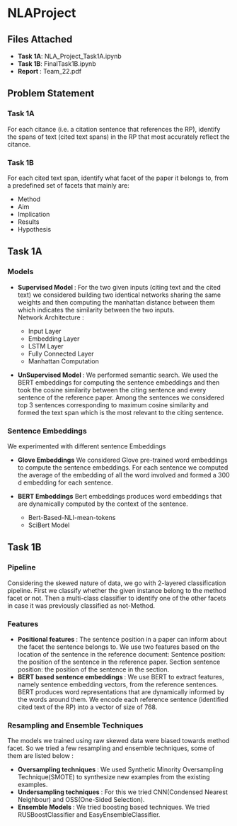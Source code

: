 # NLAProject

## Files Attached
* <b>Task 1A</b>: NLA_Project_Task1A.ipynb
* <b>Task 1B</b>: FinalTask1B.ipynb
* <b>Report </b>: Team_22.pdf

## Problem Statement

### Task 1A
For each citance (i.e. a citation sentence that references the RP), identify the
spans of text (cited text spans) in the RP that most accurately reflect the citance.

### Task 1B
For each cited text span, identify what facet of the paper it belongs to, from
a predefined set of facets that mainly are:
* Method
* Aim
* Implication
* Results
* Hypothesis

## Task 1A

### Models
* <b> Supervised Model </b> :  For the two given inputs (citing text and the cited text) we considered building two identical networks sharing the same weights and then computing the manhattan distance between them which indicates the similarity between the two inputs.  
Network Architecture :
  * Input Layer
  * Embedding Layer
  * LSTM Layer
  * Fully Connected Layer
  * Manhattan Computation

* <b> UnSupervised Model </b>  :  We performed  semantic search. We used the BERT embeddings for computing the sentence embeddings and then took the cosine similarity between the citing sentence and every sentence of the reference paper. Among the sentences we considered top 3 sentences corresponding to maximum cosine similarity and formed the text span which is the most relevant to the citing sentence.

### Sentence Embeddings
We experimented with different sentence Embeddings
* <b>Glove Embeddings</b> We considered Glove pre-trained word embeddings to compute the sentence embeddings.
For each sentence we computed the average of the embedding of all the word involved and formed a 300 d embedding for each sentence.

* <b>BERT Embeddings</b> Bert embeddings produces word embeddings  that are dynamically computed by the context of the sentence. 
  * Bert-Based-NLI-mean-tokens 
  * SciBert Model 

## Task 1B

### Pipeline
Considering the skewed nature of data, we go with 2-layered classification pipeline. First we classify whether the given instance belong to the method facet or not. Then a multi-class classifier to identify one of the other facets in case it was previously classified as not-Method.


### Features

* <b> Positional features </b> : The sentence position in a paper can inform about the facet the sentence belongs to. We use two features based on the location of the sentence in the reference document:
Sentence position: the position of the sentence in the reference paper.
Section sentence position: the position of the sentence in the section.
* <b> BERT based sentence embeddings </b>: We use BERT to extract features, namely sentence embedding vectors, from the reference sentences. BERT produces word representations that are dynamically informed by the words around them. We encode each reference sentence (identified cited text of the RP) into a vector of size of 768.

### Resampling and Ensemble Techniques

The models we trained using raw skewed data were biased towards method facet. So we tried a few resampling and ensemble techniques, some of them are listed below :
* <b> Oversampling techniques </b>: We used Synthetic Minority Oversampling Technique(SMOTE) to synthesize new examples from the existing examples.
* <b> Undersampling techniques </b> : For this we tried CNN(Condensed Nearest Neighbour) and OSS(One-Sided Selection).
* <b> Ensemble Models </b> : We tried boosting based techniques. We tried RUSBoostClassifier and EasyEnsembleClassifier.


